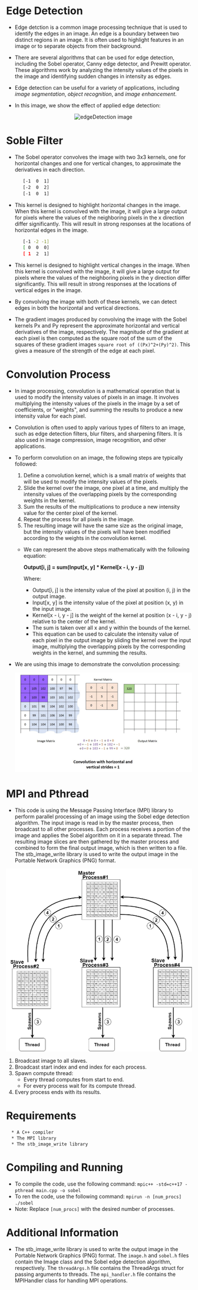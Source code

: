 # Edge Detection

* Edge detction  is a common image processing technique that is used to identify the edges in an image. An edge is a boundary between two distinct regions in an image.   It is often used to highlight features in an image or to separate objects from their background.

* There are several algorithms that can be used for edge detection, including the Sobel operator, Canny edge detector, and Prewitt operator. These algorithms work by     analyzing the intensity values of the pixels in the image and identifying sudden changes in intensity as edges.

* Edge detection can be useful for a variety of applications, including *image segmentation*, *object recognition*, and *image enhancement*.

* In this image, we show the effect of applied edge detection:
      <p align="center">
            <img src="/assets/images/edgeDetection.png" alt="edgeDetection image">
      </p>

# Soble Filter
* The Sobel operator convolves the image with two 3x3 kernels, one for horizontal changes and one for vertical changes, to approximate the derivatives in each direction.
   ```sh
      [-1  0  1]
      [-2  0  2]
      [-1  0  1]
   ```

* This kernel is designed to highlight horizontal changes in the image. When this kernel is convolved with the image, it will give a large output for pixels where the values of the neighboring pixels in the x direction differ significantly. This will result in strong responses at the locations of horizontal edges in the image.
   ```sh
      [-1 -2 -1]
      [ 0  0  0]
      [ 1  2  1]
   ```

* This kernel is designed to highlight vertical changes in the image. When this kernel is convolved with the image, it will give a large output for pixels where the values of the neighboring pixels in the y direction differ significantly. This will result in strong responses at the locations of vertical edges in the image.

* By convolving the image with both of these kernels, we can detect edges in both the horizontal and vertical directions.

* The gradient images produced by convolving the image with the Sobel kernels Px and Py represent the approximate horizontal and vertical derivatives of the image, respectively. The magnitude of the gradient at each pixel is then computed as the square root of the sum of the squares of these gradient images `square root of ((Px)^2+(Py)^2)`. This gives a measure of the strength of the edge at each pixel.

# Convolution Process

* In image processing, convolution is a mathematical operation that is used to modify the intensity values of pixels in an image. It involves multiplying 
the intensity values of the pixels in the image by a set of coefficients, or "weights", and summing the results to produce a new intensity value for each pixel.

* Convolution is often used to apply various types of filters to an image, such as edge detection filters, blur filters, and sharpening filters. It is also used in
image compression, image recognition, and other applications.

* To perform convolution on an image, the following steps are typically followed:

  1. Define a convolution kernel, which is a small matrix of weights that will be used to modify the intensity values of the pixels.
  2. Slide the kernel over the image, one pixel at a time, and multiply the intensity values of the overlapping pixels by the corresponding weights in the kernel.
  3. Sum the results of the multiplications to produce a new intensity value for the center pixel of the kernel.
  4. Repeat the process for all pixels in the image.
  5. The resulting image will have the same size as the original image, but the intensity values of the pixels will have been modified according to the weights in the        convolution kernel.
  
  * We can represent the above steps mathematically with the following equation:
  
    **Output[i, j] = sum(Input[x, y] * Kernel[x - i, y - j])**
    
    Where:
      - Output[i, j] is the intensity value of the pixel at position (i, j) in the output image.
      - Input[x, y] is the intensity value of the pixel at position (x, y) in the input image.
      - Kernel[x - i, y - j] is the weight of the kernel at position (x - i, y - j) relative to the center of the kernel.
      - The sum is taken over all x and y within the bounds of the kernel.
      - This equation can be used to calculate the intensity value of each pixel in the output image by sliding the kernel over the input image, multiplying the                 overlapping pixels by the corresponding weights in the kernel, and summing the results.

* We are using this image to demonstrate the convolution processing:
              

     <p align="center">
        <img src="/assets/images/convolution.gif" alt="convolution image">
     </p>
  
# MPI and Pthread 

* This code is using the Message Passing Interface (MPI) library to perform parallel processing of an image using the Sobel edge detection algorithm. The input image is read in by the master process, then broadcast to all other processes. Each process receives a portion of the image and applies the Sobel algorithm on it in a separate thread. The resulting image slices are then gathered by the master process and combined to form the final output image, which is then written to a file. The stb_image_write library is used to write the output image in the Portable Network Graphics (PNG) format.
<p align="center">
      <img src="/assets/images/MPI and Thread.drawio.png" alt="MPI_Thread image">
</p>

1. Broadcast image to all slaves.
2. Broadcast start index and end index for each process.
3. Spawn compute thread:
      - Every thread computes from start to end.
      - For every process wait for its compute thread.
4. Every process ends with its results.
# Requirements 
      * A C++ compiler
      * The MPI library
      * The stb_image_write library
# Compiling and Running 
* To compile the code, use the following command: `mpic++ -std=c++17 -pthread main.cpp -o sobel`
* To ren the code, use the following command: `mpirun -n [num_procs] ./sobel`
* Note: Replace `[num_procs]` with the desired number of processes.
# Additional Information
* The stb_image_write library is used to write the output image in the Portable Network Graphics (PNG) format. The `image.h` and `sobel.h` files contain the Image class and the Sobel edge detection algorithm, respectively. The `threadArgs.h` file contains the ThreadArgs struct for passing arguments to threads. The `mpi_handler.h` file contains the MPIHandler class for handling MPI operations.
    
